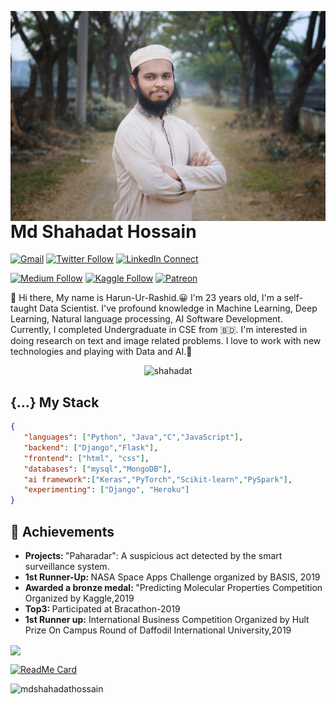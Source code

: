<a target="_blank" href="https://mdshahadathossainbd.github.io/Curriculum-Vitae/"><img width="550" align="right" src="mdshahadathossain.jpg" alt="mdshahadathossain"></a>

# Md Shahadat Hossain

[![Gmail](https://img.shields.io/badge/%20-Send%20Mail-black?color=14171A&labelColor=ef5350&logo=gmail&logoColor=ffffff)](mailto:shahadat15-1464@diu.edu.bd?subject=From%20GitHub&cc=shahadatbd1464@gmail.com&body=Hi,%20there.%20Found%20you%20from%20GitHub.)
[![Twitter Follow](https://img.shields.io/badge/dynamic/json.svg?color=14171A&labelColor=37474f&logo=twitter&logoColor=4fc3f7&label=&query=%24[0].followers_count&url=https%3A%2F%2Fcdn.syndication.twimg.com%2Fwidgets%2Ffollowbutton%2Finfo.json%3Fscreen_names%3Dharunurrashid97&suffix=%20Followers)](https://twitter.com/mdshahadat_bd)
[![LinkedIn Connect](https://img.shields.io/badge/%20-Connect-black?color=14171A&labelColor=212121&logo=linkedin&logoColor=ffffff)](https://www.linkedin.com/in/mdshahadathossain/)

[![Medium Follow](https://img.shields.io/badge/%20-Follow-black?color=14171A&labelColor=050404&logo=medium&logoColor=ffffff)](https://medium.com/@mdshahadathossainBD)
[![Kaggle Follow](https://img.shields.io/badge/%20-Follow-black?color=14171A&labelColor=37474f&logo=kaggle&logoColor=4fc3f7)](https://www.kaggle.com/mdshahadathossain)
[![Patreon](https://img.shields.io/badge/%20-Support-black?color=14171A&labelColor=04945c&logo=patreon&logoColor=ffffff)](https://www.patreon.com/harunurrashid)

:wave: Hi there, My name is Harun-Ur-Rashid.😀 I'm 23 years old, I'm a self-taught Data Scientist.
I've profound knowledge in Machine Learning, Deep Learning, Natural language processing, AI Software Development. 
Currently, I completed Undergraduate in CSE from 🇧🇩. 
I'm interested in doing research on text and image related problems. 
I love to work with new technologies and playing with Data and AI.🤖

<p align="center"> <img src="https://komarev.com/ghpvc/?username=MdShahadatHossainbd" alt="shahadat" /> </p>

## {...} My Stack

```json
{
   "languages": ["Python", "Java","C","JavaScript"],
   "backend": ["Django","Flask"],
   "frontend": ["html", "css"],
   "databases": ["mysql","MongoDB"],
   "ai framework":["Keras","PyTorch","Scikit-learn","PySpark"],
   "experimenting": ["Django", "Heroku"]
}
```
## :tada: Achievements

<ul>
  <li>
     <b>Projects: </b> "Paharadar": A suspicious act detected by the smart surveillance system.
   </li>
  <li>
     <b>1st Runner-Up: </b> NASA Space Apps Challenge organized by BASIS, 2019
   </li> 
   <li>
     <b>Awarded a bronze medal: </b> "Predicting Molecular Properties Competition Organized by Kaggle,2019
   </li>
   <li>
     <b>Top3: </b> Participated at Bracathon-2019
   </li>
   <li>
     <b>1st Runner up:</b> International Business Competition Organized by Hult Prize On Campus Round of Daffodil International University,2019
   </li>
</ul>


<p align="left">
  <a href="https://github.com/MdShahadatHossainbd"> <img align="center" src="https://github-readme-stats.anuraghazra1.vercel.app/api/top-langs/?username=MdShahadatHossainbd&layout=compact&theme=radical" />
</a>
</p>

[![ReadMe Card](https://github-readme-stats.vercel.app/api/pin/?username=MdShahadatHossainbd&align=center&theme=radical&repo=ML-Project&show_owner=true)](https://github.com/MdShahadatHossainbd/ML-Project)


<p align="left"> <img src="https://github-readme-stats.vercel.app/api?username=MdShahadatHossainbd&theme=synthwave&show_icons=true" alt="mdshahadathossain" /> </h1>
